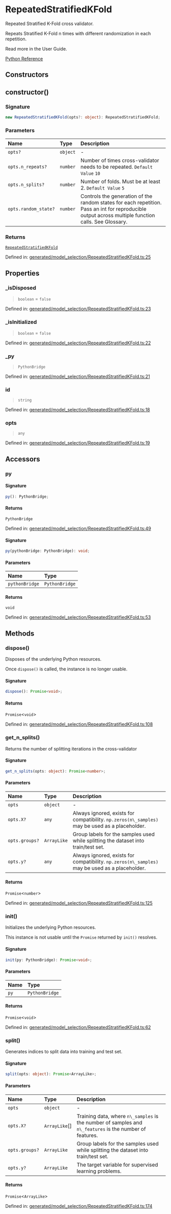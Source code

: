 # RepeatedStratifiedKFold

Repeated Stratified K-Fold cross validator.

Repeats Stratified K-Fold n times with different randomization in each repetition.

Read more in the User Guide.

[Python Reference](https://scikit-learn.org/stable/modules/generated/sklearn.model_selection.RepeatedStratifiedKFold.html)

## Constructors

## constructor()

### Signature

```ts
new RepeatedStratifiedKFold(opts?: object): RepeatedStratifiedKFold;
```

### Parameters

| Name | Type | Description |
| :------ | :------ | :------ |
| `opts?` | `object` | - |
| `opts.n_repeats?` | `number` | Number of times cross-validator needs to be repeated.  `Default Value`  `10` |
| `opts.n_splits?` | `number` | Number of folds. Must be at least 2.  `Default Value`  `5` |
| `opts.random_state?` | `number` | Controls the generation of the random states for each repetition. Pass an int for reproducible output across multiple function calls. See Glossary. |

### Returns

[`RepeatedStratifiedKFold`](RepeatedStratifiedKFold.md)

Defined in:  [generated/model\_selection/RepeatedStratifiedKFold.ts:25](https://github.com/transitive-bullshit/scikit-learn-ts/blob/2fdf83f/packages/sklearn/src/generated/model_selection/RepeatedStratifiedKFold.ts#L25)

## Properties

### \_isDisposed

> `boolean`  = `false`

Defined in:  [generated/model\_selection/RepeatedStratifiedKFold.ts:23](https://github.com/transitive-bullshit/scikit-learn-ts/blob/2fdf83f/packages/sklearn/src/generated/model_selection/RepeatedStratifiedKFold.ts#L23)

### \_isInitialized

> `boolean`  = `false`

Defined in:  [generated/model\_selection/RepeatedStratifiedKFold.ts:22](https://github.com/transitive-bullshit/scikit-learn-ts/blob/2fdf83f/packages/sklearn/src/generated/model_selection/RepeatedStratifiedKFold.ts#L22)

### \_py

> `PythonBridge`

Defined in:  [generated/model\_selection/RepeatedStratifiedKFold.ts:21](https://github.com/transitive-bullshit/scikit-learn-ts/blob/2fdf83f/packages/sklearn/src/generated/model_selection/RepeatedStratifiedKFold.ts#L21)

### id

> `string`

Defined in:  [generated/model\_selection/RepeatedStratifiedKFold.ts:18](https://github.com/transitive-bullshit/scikit-learn-ts/blob/2fdf83f/packages/sklearn/src/generated/model_selection/RepeatedStratifiedKFold.ts#L18)

### opts

> `any`

Defined in:  [generated/model\_selection/RepeatedStratifiedKFold.ts:19](https://github.com/transitive-bullshit/scikit-learn-ts/blob/2fdf83f/packages/sklearn/src/generated/model_selection/RepeatedStratifiedKFold.ts#L19)

## Accessors

### py

#### Signature

```ts
py(): PythonBridge;
```

#### Returns

`PythonBridge`

Defined in:  [generated/model\_selection/RepeatedStratifiedKFold.ts:49](https://github.com/transitive-bullshit/scikit-learn-ts/blob/2fdf83f/packages/sklearn/src/generated/model_selection/RepeatedStratifiedKFold.ts#L49)

#### Signature

```ts
py(pythonBridge: PythonBridge): void;
```

#### Parameters

| Name | Type |
| :------ | :------ |
| `pythonBridge` | `PythonBridge` |

#### Returns

`void`

Defined in: [generated/model\_selection/RepeatedStratifiedKFold.ts:53](https://github.com/transitive-bullshit/scikit-learn-ts/blob/2fdf83f/packages/sklearn/src/generated/model_selection/RepeatedStratifiedKFold.ts#L53)

## Methods

### dispose()

Disposes of the underlying Python resources.

Once `dispose()` is called, the instance is no longer usable.

#### Signature

```ts
dispose(): Promise<void>;
```

#### Returns

`Promise`\<`void`\>

Defined in:  [generated/model\_selection/RepeatedStratifiedKFold.ts:108](https://github.com/transitive-bullshit/scikit-learn-ts/blob/2fdf83f/packages/sklearn/src/generated/model_selection/RepeatedStratifiedKFold.ts#L108)

### get\_n\_splits()

Returns the number of splitting iterations in the cross-validator

#### Signature

```ts
get_n_splits(opts: object): Promise<number>;
```

#### Parameters

| Name | Type | Description |
| :------ | :------ | :------ |
| `opts` | `object` | - |
| `opts.X?` | `any` | Always ignored, exists for compatibility. `np.zeros(n\_samples)` may be used as a placeholder. |
| `opts.groups?` | `ArrayLike` | Group labels for the samples used while splitting the dataset into train/test set. |
| `opts.y?` | `any` | Always ignored, exists for compatibility. `np.zeros(n\_samples)` may be used as a placeholder. |

#### Returns

`Promise`\<`number`\>

Defined in:  [generated/model\_selection/RepeatedStratifiedKFold.ts:125](https://github.com/transitive-bullshit/scikit-learn-ts/blob/2fdf83f/packages/sklearn/src/generated/model_selection/RepeatedStratifiedKFold.ts#L125)

### init()

Initializes the underlying Python resources.

This instance is not usable until the `Promise` returned by `init()` resolves.

#### Signature

```ts
init(py: PythonBridge): Promise<void>;
```

#### Parameters

| Name | Type |
| :------ | :------ |
| `py` | `PythonBridge` |

#### Returns

`Promise`\<`void`\>

Defined in:  [generated/model\_selection/RepeatedStratifiedKFold.ts:62](https://github.com/transitive-bullshit/scikit-learn-ts/blob/2fdf83f/packages/sklearn/src/generated/model_selection/RepeatedStratifiedKFold.ts#L62)

### split()

Generates indices to split data into training and test set.

#### Signature

```ts
split(opts: object): Promise<ArrayLike>;
```

#### Parameters

| Name | Type | Description |
| :------ | :------ | :------ |
| `opts` | `object` | - |
| `opts.X?` | `ArrayLike`[] | Training data, where `n\_samples` is the number of samples and `n\_features` is the number of features. |
| `opts.groups?` | `ArrayLike` | Group labels for the samples used while splitting the dataset into train/test set. |
| `opts.y?` | `ArrayLike` | The target variable for supervised learning problems. |

#### Returns

`Promise`\<`ArrayLike`\>

Defined in:  [generated/model\_selection/RepeatedStratifiedKFold.ts:174](https://github.com/transitive-bullshit/scikit-learn-ts/blob/2fdf83f/packages/sklearn/src/generated/model_selection/RepeatedStratifiedKFold.ts#L174)
